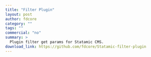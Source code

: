 ```yaml
---
title: "Filter Plugin"
layout: post
author: fdcore
category: ""
tags: ""
commercial: "no"
summary: >
  Plugin filter get params for Statamic CMS.
download_link: https://github.com/fdcore/Statamic-filter-plugin
---
```

